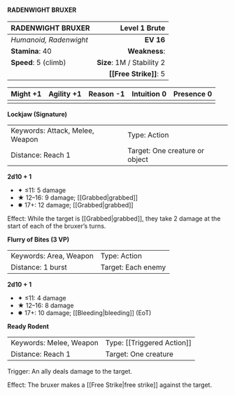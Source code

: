 #### RADENWIGHT BRUXER

| RADENWIGHT BRUXER      |          **Level 1 Brute** |
| :--------------------- | -------------------------: |
| *Humanoid, Radenwight* |                  **EV 16** |
| **Stamina**: 40        |              **Weakness**: |
| **Speed**: 5 (climb)   | **Size**: 1M / Stability 2 |
|                        |     **[[Free Strike]]**: 5 |

| **Might** +1 | **Agility** +1 | **Reason** -1 | **Intuition** 0 | **Presence** 0 |
| ------------ | -------------- | ------------- | --------------- | -------------- |
|              |                |               |                 |                |

**Lockjaw (Signature)**

|                                 |                                |
| :------------------------------ | :----------------------------- |
| Keywords: Attack, Melee, Weapon | Type: Action                   |
| Distance: Reach 1               | Target: One creature or object |

**2d10 + 1**

- ✦ ≤11: 5 damage
- ★ 12–16: 9 damage; [[Grabbed|grabbed]]
- ✸ 17+: 12 damage; [[Grabbed|grabbed]]

Effect: While the target is [[Grabbed|grabbed]], they take 2 damage at the start of each of the bruxer’s turns.

**Flurry of Bites (3 VP)**

|                        |                    |
| :--------------------- | :----------------- |
| Keywords: Area, Weapon | Type: Action       |
| Distance: 1 burst      | Target: Each enemy |

**2d10 + 1**

- ✦ ≤11: 4 damage
- ★ 12–16: 8 damage
- ✸ 17+: 10 damage; [[Bleeding|bleeding]] (EoT)

**Ready Rodent**

|                         |                            |
| :---------------------- | :------------------------- |
| Keywords: Melee, Weapon | Type: [[Triggered Action]] |
| Distance: Reach 1       | Target: One creature       |

Trigger: An ally deals damage to the target.

Effect: The bruxer makes a [[Free Strike|free strike]] against the target.
